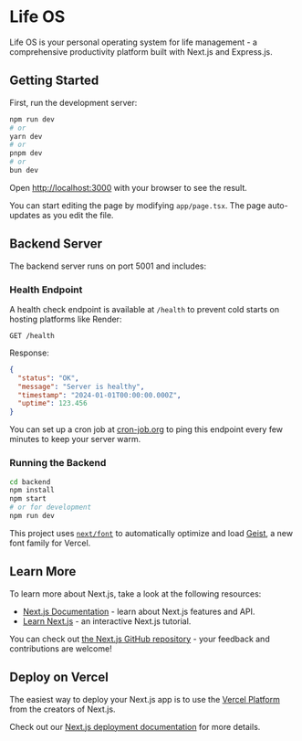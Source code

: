 # Life OS

Life OS is your personal operating system for life management - a comprehensive productivity platform built with Next.js and Express.js.

## Getting Started

First, run the development server:

```bash
npm run dev
# or
yarn dev
# or
pnpm dev
# or
bun dev
```

Open [http://localhost:3000](http://localhost:3000) with your browser to see the result.

You can start editing the page by modifying `app/page.tsx`. The page auto-updates as you edit the file.

## Backend Server

The backend server runs on port 5001 and includes:

### Health Endpoint

A health check endpoint is available at `/health` to prevent cold starts on hosting platforms like Render:

```
GET /health
```

Response:
```json
{
  "status": "OK",
  "message": "Server is healthy",
  "timestamp": "2024-01-01T00:00:00.000Z",
  "uptime": 123.456
}
```

You can set up a cron job at [cron-job.org](https://cron-job.org) to ping this endpoint every few minutes to keep your server warm.

### Running the Backend

```bash
cd backend
npm install
npm start
# or for development
npm run dev
```

This project uses [`next/font`](https://nextjs.org/docs/app/building-your-application/optimizing/fonts) to automatically optimize and load [Geist](https://vercel.com/font), a new font family for Vercel.

## Learn More

To learn more about Next.js, take a look at the following resources:

- [Next.js Documentation](https://nextjs.org/docs) - learn about Next.js features and API.
- [Learn Next.js](https://nextjs.org/learn) - an interactive Next.js tutorial.

You can check out [the Next.js GitHub repository](https://github.com/vercel/next.js) - your feedback and contributions are welcome!

## Deploy on Vercel

The easiest way to deploy your Next.js app is to use the [Vercel Platform](https://vercel.com/new?utm_medium=default-template&filter=next.js&utm_source=create-next-app&utm_campaign=create-next-app-readme) from the creators of Next.js.

Check out our [Next.js deployment documentation](https://nextjs.org/docs/app/building-your-application/deploying) for more details.
